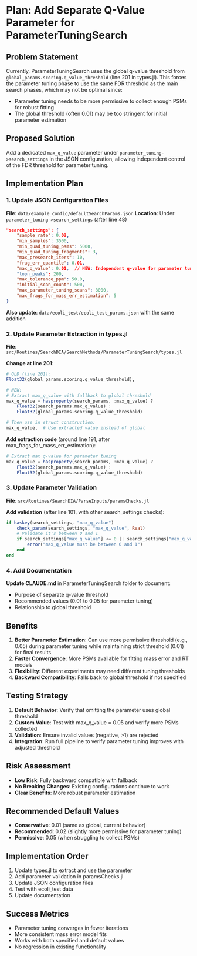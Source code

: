 # Plan: Add Separate Q-Value Parameter for ParameterTuningSearch

## Problem Statement
Currently, ParameterTuningSearch uses the global q-value threshold from `global_params.scoring.q_value_threshold` (line 201 in types.jl). This forces the parameter tuning phase to use the same FDR threshold as the main search phases, which may not be optimal since:
- Parameter tuning needs to be more permissive to collect enough PSMs for robust fitting
- The global threshold (often 0.01) may be too stringent for initial parameter estimation

## Proposed Solution
Add a dedicated `max_q_value` parameter under `parameter_tuning->search_settings` in the JSON configuration, allowing independent control of the FDR threshold for parameter tuning.

## Implementation Plan

### 1. Update JSON Configuration Files

**File**: `data/example_config/defaultSearchParams.json`
**Location**: Under `parameter_tuning->search_settings` (after line 48)
```json
"search_settings": {
    "sample_rate": 0.02,
    "min_samples": 3500,
    "min_quad_tuning_psms": 5000,
    "min_quad_tuning_fragments": 3,
    "max_presearch_iters": 10,
    "frag_err_quantile": 0.01,
    "max_q_value": 0.01,  // NEW: Independent q-value for parameter tuning
    "topn_peaks": 200,
    "max_tolerance_ppm": 50.0,
    "initial_scan_count": 500,
    "max_parameter_tuning_scans": 8000,
    "max_frags_for_mass_err_estimation": 5
}
```

**Also update**: `data/ecoli_test/ecoli_test_params.json` with the same addition

### 2. Update Parameter Extraction in types.jl

**File**: `src/Routines/SearchDIA/SearchMethods/ParameterTuningSearch/types.jl`

**Change at line 201**:
```julia
# OLD (line 201):
Float32(global_params.scoring.q_value_threshold),

# NEW:
# Extract max_q_value with fallback to global threshold
max_q_value = hasproperty(search_params, :max_q_value) ? 
    Float32(search_params.max_q_value) : 
    Float32(global_params.scoring.q_value_threshold)

# Then use in struct construction:
max_q_value,  # Use extracted value instead of global
```

**Add extraction code** (around line 191, after max_frags_for_mass_err_estimation):
```julia
# Extract max q-value for parameter tuning
max_q_value = hasproperty(search_params, :max_q_value) ? 
    Float32(search_params.max_q_value) : 
    Float32(global_params.scoring.q_value_threshold)
```

### 3. Update Parameter Validation

**File**: `src/Routines/SearchDIA/ParseInputs/paramsChecks.jl`

**Add validation** (after line 101, with other search_settings checks):
```julia
if haskey(search_settings, "max_q_value")
    check_param(search_settings, "max_q_value", Real)
    # Validate it's between 0 and 1
    if search_settings["max_q_value"] <= 0 || search_settings["max_q_value"] > 1
        error("max_q_value must be between 0 and 1")
    end
end
```

### 4. Add Documentation

**Update CLAUDE.md** in ParameterTuningSearch folder to document:
- Purpose of separate q-value threshold
- Recommended values (0.01 to 0.05 for parameter tuning)
- Relationship to global threshold

## Benefits

1. **Better Parameter Estimation**: Can use more permissive threshold (e.g., 0.05) during parameter tuning while maintaining strict threshold (0.01) for final results
2. **Faster Convergence**: More PSMs available for fitting mass error and RT models
3. **Flexibility**: Different experiments may need different tuning thresholds
4. **Backward Compatibility**: Falls back to global threshold if not specified

## Testing Strategy

1. **Default Behavior**: Verify that omitting the parameter uses global threshold
2. **Custom Value**: Test with max_q_value = 0.05 and verify more PSMs collected
3. **Validation**: Ensure invalid values (negative, >1) are rejected
4. **Integration**: Run full pipeline to verify parameter tuning improves with adjusted threshold

## Risk Assessment

- **Low Risk**: Fully backward compatible with fallback
- **No Breaking Changes**: Existing configurations continue to work
- **Clear Benefits**: More robust parameter estimation

## Recommended Default Values

- **Conservative**: 0.01 (same as global, current behavior)
- **Recommended**: 0.02 (slightly more permissive for parameter tuning)
- **Permissive**: 0.05 (when struggling to collect PSMs)

## Implementation Order

1. Update types.jl to extract and use the parameter
2. Add parameter validation in paramsChecks.jl
3. Update JSON configuration files
4. Test with ecoli_test data
5. Update documentation

## Success Metrics

- Parameter tuning converges in fewer iterations
- More consistent mass error model fits
- Works with both specified and default values
- No regression in existing functionality